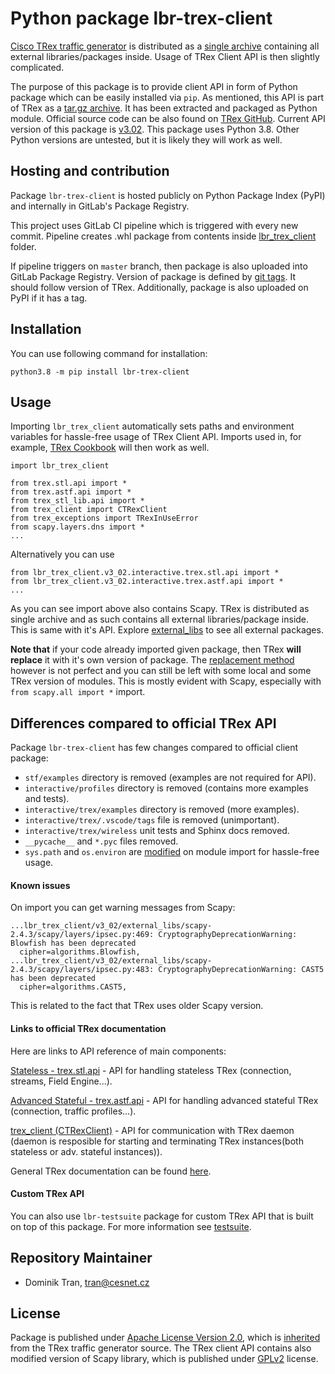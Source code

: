 # Python package lbr-trex-client

[Cisco TRex traffic generator](https://trex-tgn.cisco.com/) is distributed as a
[single archive](https://trex-tgn.cisco.com/trex/doc/trex_manual.html#_obtaining_the_trex_package)
containing all external libraries/packages inside. Usage of TRex Client API is then
slightly complicated.

The purpose of this package is to provide client API in form of Python package
which can be easily installed via `pip`. As mentioned, this API is part of
TRex as a [tar.gz archive](https://trex-tgn.cisco.com/trex/doc/cp_docs/index.html#client-package).
It has been extracted and packaged as Python module. Official source code can be also found on
[TRex GitHub](https://github.com/cisco-system-traffic-generator/trex-core).
Current API version of this package is [v3.02](https://trex-tgn.cisco.com/trex/doc/release_notes.html#_release_3_02).
This package uses Python 3.8. Other Python versions are untested, but it is likely they will work as well.


## Hosting and contribution

Package `lbr-trex-client` is hosted publicly on Python Package Index (PyPI)
and internally in GitLab's Package Registry.

This project uses GitLab CI pipeline which is triggered
with every new commit. Pipeline creates .whl package from contents
inside [lbr_trex_client](./lbr_trex_client) folder.

If pipeline triggers on `master` branch, then package is also uploaded into
GitLab Package Registry. Version of package is defined by [git tags](https://pypi.org/project/setuptools-git-versioning/).
It should follow version of TRex.
Additionally, package is also uploaded on PyPI if it has a tag.


## Installation

You can use following command for installation:

```
python3.8 -m pip install lbr-trex-client
```


## Usage

Importing `lbr_trex_client` automatically sets paths and environment variables
for hassle-free usage of TRex Client API. Imports used in, for example,
[TRex Cookbook](https://github.com/cisco-system-traffic-generator/trex-core/blob/master/doc/trex_cookbook.asciidoc)
will then work as well.

```
import lbr_trex_client

from trex.stl.api import *
from trex.astf.api import *
from trex_stl_lib.api import *
from trex_client import CTRexClient
from trex_exceptions import TRexInUseError
from scapy.layers.dns import *
...
```

Alternatively you can use

```
from lbr_trex_client.v3_02.interactive.trex.stl.api import *
from lbr_trex_client.v3_02.interactive.trex.astf.api import *
...
```

As you can see import above also contains Scapy. TRex is distributed as single archive
and as such contains all external libraries/package inside. This is same with it's API.
Explore [external_libs](./lbr_trex_client/v3_02/external_libs) to see all external packages.

**Note that** if your code already imported given package, then TRex **will replace** it with it's
own version of package. The [replacement method](./lbr_trex_client/v3_02/interactive/trex/__init__.py)
however is not perfect and you can still be left with some local and some TRex version of modules.
This is mostly evident with Scapy, especially with `from scapy.all import *` import.


## Differences compared to official TRex API

Package `lbr-trex-client` has few changes compared to official client package:
 - `stf/examples` directory is removed (examples are not required for API).
 - `interactive/profiles` directory is removed (contains more examples and tests).
 - `interactive/trex/examples` directory is removed (more examples).
 - `interactive/trex/.vscode/tags` file is removed (unimportant).
 - `interactive/trex/wireless` unit tests and Sphinx docs removed.
 - `__pycache__` and `*.pyc` files removed.
 - `sys.path` and `os.environ` are [modified](./lbr_trex_client/__init__.py) on module import for hassle-free usage.

#### Known issues

On import you can get warning messages from Scapy:

```
...lbr_trex_client/v3_02/external_libs/scapy-2.4.3/scapy/layers/ipsec.py:469: CryptographyDeprecationWarning: Blowfish has been deprecated
  cipher=algorithms.Blowfish,
...lbr_trex_client/v3_02/external_libs/scapy-2.4.3/scapy/layers/ipsec.py:483: CryptographyDeprecationWarning: CAST5 has been deprecated
  cipher=algorithms.CAST5,
```

This is related to the fact that TRex uses older Scapy version.

#### Links to official TRex documentation

Here are links to API reference of main components:

[Stateless - trex.stl.api](https://trex-tgn.cisco.com/trex/doc/cp_stl_docs/index.html#api-reference) - API for handling stateless TRex (connection, streams, Field Engine...).

[Advanced Stateful - trex.astf.api](https://trex-tgn.cisco.com/trex/doc/cp_astf_docs/index.html#api-reference) - API for handling advanced stateful TRex (connection, traffic profiles...).

[trex_client (CTRexClient)](https://trex-tgn.cisco.com/trex/doc/cp_docs/index.html#api-reference) - API for communication with TRex daemon (daemon is resposible for starting and terminating TRex instances(both stateless or adv. stateful instances)).

General TRex documentation can be found [here](https://trex-tgn.cisco.com/trex/doc/index.html).

#### Custom TRex API

You can also use `lbr-testsuite` package for custom TRex API that is built on top of this package.
For more information see [testsuite](https://pypi.org/project/lbr-testsuite/).


## Repository Maintainer

- Dominik Tran, tran@cesnet.cz

## License

Package is published under [Apache License Version 2.0](./LICENSE), which is [inherited](https://github.com/cisco-system-traffic-generator/trex-core/blob/master/LICENSE) from the TRex traffic generator
source. The TRex client API contains also modified version of Scapy library, which is published under
[GPLv2](./lbr_trex_client/v3_02/external_libs/scapy-2.4.3/LICENSE) license.
